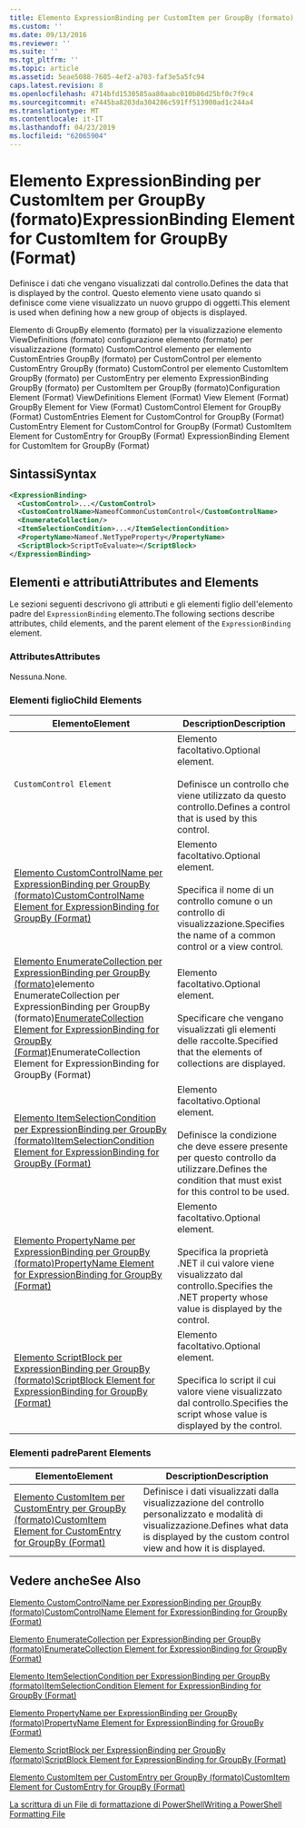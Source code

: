 ```yaml
---
title: Elemento ExpressionBinding per CustomItem per GroupBy (formato) | Microsoft Docs
ms.custom: ''
ms.date: 09/13/2016
ms.reviewer: ''
ms.suite: ''
ms.tgt_pltfrm: ''
ms.topic: article
ms.assetid: 5eae5088-7605-4ef2-a703-faf3e5a5fc94
caps.latest.revision: 8
ms.openlocfilehash: 4714bfd1530585aa80aabc010b86d25bf0c7f9c4
ms.sourcegitcommit: e7445ba8203da304286c591ff513900ad1c244a4
ms.translationtype: MT
ms.contentlocale: it-IT
ms.lasthandoff: 04/23/2019
ms.locfileid: "62065904"
---
```

# <a name="expressionbinding-element-for-customitem-for-groupby-format"></a><span data-ttu-id="7400b-102">Elemento ExpressionBinding per CustomItem per GroupBy (formato)</span><span class="sxs-lookup"><span data-stu-id="7400b-102">ExpressionBinding Element for CustomItem for GroupBy (Format)</span></span>

<span data-ttu-id="7400b-103">Definisce i dati che vengano visualizzati dal controllo.</span><span class="sxs-lookup"><span data-stu-id="7400b-103">Defines the data that is displayed by the control.</span></span> <span data-ttu-id="7400b-104">Questo elemento viene usato quando si definisce come viene visualizzato un nuovo gruppo di oggetti.</span><span class="sxs-lookup"><span data-stu-id="7400b-104">This element is used when defining how a new group of objects is displayed.</span></span>

<span data-ttu-id="7400b-105">Elemento di GroupBy elemento (formato) per la visualizzazione elemento ViewDefinitions (formato) configurazione elemento (formato) per visualizzazione (formato) CustomControl elemento per elemento CustomEntries GroupBy (formato) per CustomControl per elemento CustomEntry GroupBy (formato) CustomControl per elemento CustomItem GroupBy (formato) per CustomEntry per elemento ExpressionBinding GroupBy (formato) per CustomItem per GroupBy (formato)</span><span class="sxs-lookup"><span data-stu-id="7400b-105">Configuration Element (Format) ViewDefinitions Element (Format) View Element (Format) GroupBy Element for View (Format) CustomControl Element for GroupBy (Format) CustomEntries Element for CustomControl for GroupBy (Format) CustomEntry Element for CustomControl for GroupBy (Format) CustomItem Element for CustomEntry for GroupBy (Format) ExpressionBinding Element for CustomItem for GroupBy (Format)</span></span>

## <a name="syntax"></a><span data-ttu-id="7400b-106">Sintassi</span><span class="sxs-lookup"><span data-stu-id="7400b-106">Syntax</span></span>

```xml
<ExpressionBinding>
  <CustomControl>...</CustomControl>
  <CustomControlName>NameofCommonCustomControl</CustomControlName>
  <EnumerateCollection/>
  <ItemSelectionCondition>...</ItemSelectionCondition>
  <PropertyName>Nameof.NetTypeProperty</PropertyName>
  <ScriptBlock>ScriptToEvaluate></ScriptBlock>
</ExpressionBinding>
```

## <a name="attributes-and-elements"></a><span data-ttu-id="7400b-107">Elementi e attributi</span><span class="sxs-lookup"><span data-stu-id="7400b-107">Attributes and Elements</span></span>

<span data-ttu-id="7400b-108">Le sezioni seguenti descrivono gli attributi e gli elementi figlio dell'elemento padre del `ExpressionBinding` elemento.</span><span class="sxs-lookup"><span data-stu-id="7400b-108">The following sections describe attributes, child elements, and the parent element of the `ExpressionBinding` element.</span></span>

### <a name="attributes"></a><span data-ttu-id="7400b-109">Attributes</span><span class="sxs-lookup"><span data-stu-id="7400b-109">Attributes</span></span>

<span data-ttu-id="7400b-110">Nessuna.</span><span class="sxs-lookup"><span data-stu-id="7400b-110">None.</span></span>

### <a name="child-elements"></a><span data-ttu-id="7400b-111">Elementi figlio</span><span class="sxs-lookup"><span data-stu-id="7400b-111">Child Elements</span></span>

|<span data-ttu-id="7400b-112">Elemento</span><span class="sxs-lookup"><span data-stu-id="7400b-112">Element</span></span>|<span data-ttu-id="7400b-113">Description</span><span class="sxs-lookup"><span data-stu-id="7400b-113">Description</span></span>|
|-------------|-----------------|
|`CustomControl Element`|<span data-ttu-id="7400b-114">Elemento facoltativo.</span><span class="sxs-lookup"><span data-stu-id="7400b-114">Optional element.</span></span><br /><br /> <span data-ttu-id="7400b-115">Definisce un controllo che viene utilizzato da questo controllo.</span><span class="sxs-lookup"><span data-stu-id="7400b-115">Defines a control that is used by this control.</span></span>|
|[<span data-ttu-id="7400b-116">Elemento CustomControlName per ExpressionBinding per GroupBy (formato)</span><span class="sxs-lookup"><span data-stu-id="7400b-116">CustomControlName Element for ExpressionBinding for GroupBy (Format)</span></span>](./customcontrolname-element-for-expressionbinding-for-groupby-format.md)|<span data-ttu-id="7400b-117">Elemento facoltativo.</span><span class="sxs-lookup"><span data-stu-id="7400b-117">Optional element.</span></span><br /><br /> <span data-ttu-id="7400b-118">Specifica il nome di un controllo comune o un controllo di visualizzazione.</span><span class="sxs-lookup"><span data-stu-id="7400b-118">Specifies the name of a common control or a view control.</span></span>|
|<span data-ttu-id="7400b-119">[Elemento EnumerateCollection per ExpressionBinding per GroupBy (formato)](./enumeratecollection-element-for-expressionbinding-for-groupby-format.md)elemento EnumerateCollection per ExpressionBinding per GroupBy (formato)</span><span class="sxs-lookup"><span data-stu-id="7400b-119">[EnumerateCollection Element for ExpressionBinding for GroupBy (Format)](./enumeratecollection-element-for-expressionbinding-for-groupby-format.md)EnumerateCollection Element for ExpressionBinding for GroupBy (Format)</span></span>|<span data-ttu-id="7400b-120">Elemento facoltativo.</span><span class="sxs-lookup"><span data-stu-id="7400b-120">Optional element.</span></span><br /><br /> <span data-ttu-id="7400b-121">Specificare che vengano visualizzati gli elementi delle raccolte.</span><span class="sxs-lookup"><span data-stu-id="7400b-121">Specified that the elements of collections are displayed.</span></span>|
|[<span data-ttu-id="7400b-122">Elemento ItemSelectionCondition per ExpressionBinding per GroupBy (formato)</span><span class="sxs-lookup"><span data-stu-id="7400b-122">ItemSelectionCondition Element for ExpressionBinding for GroupBy (Format)</span></span>](./itemselectioncondition-element-for-expressionbinding-for-groupby-format.md)|<span data-ttu-id="7400b-123">Elemento facoltativo.</span><span class="sxs-lookup"><span data-stu-id="7400b-123">Optional element.</span></span><br /><br /> <span data-ttu-id="7400b-124">Definisce la condizione che deve essere presente per questo controllo da utilizzare.</span><span class="sxs-lookup"><span data-stu-id="7400b-124">Defines the condition that must exist for this control to be used.</span></span>|
|[<span data-ttu-id="7400b-125">Elemento PropertyName per ExpressionBinding per GroupBy (formato)</span><span class="sxs-lookup"><span data-stu-id="7400b-125">PropertyName Element for ExpressionBinding for GroupBy (Format)</span></span>](./propertyname-element-for-expressionbinding-for-groupby-format.md)|<span data-ttu-id="7400b-126">Elemento facoltativo.</span><span class="sxs-lookup"><span data-stu-id="7400b-126">Optional element.</span></span><br /><br /> <span data-ttu-id="7400b-127">Specifica la proprietà .NET il cui valore viene visualizzato dal controllo.</span><span class="sxs-lookup"><span data-stu-id="7400b-127">Specifies the .NET property whose value is displayed by the control.</span></span>|
|[<span data-ttu-id="7400b-128">Elemento ScriptBlock per ExpressionBinding per GroupBy (formato)</span><span class="sxs-lookup"><span data-stu-id="7400b-128">ScriptBlock Element for ExpressionBinding for GroupBy (Format)</span></span>](./scriptblock-element-for-expressionbinding-for-groupby-format.md)|<span data-ttu-id="7400b-129">Elemento facoltativo.</span><span class="sxs-lookup"><span data-stu-id="7400b-129">Optional element.</span></span><br /><br /> <span data-ttu-id="7400b-130">Specifica lo script il cui valore viene visualizzato dal controllo.</span><span class="sxs-lookup"><span data-stu-id="7400b-130">Specifies the script whose value is displayed by the control.</span></span>|

### <a name="parent-elements"></a><span data-ttu-id="7400b-131">Elementi padre</span><span class="sxs-lookup"><span data-stu-id="7400b-131">Parent Elements</span></span>

|<span data-ttu-id="7400b-132">Elemento</span><span class="sxs-lookup"><span data-stu-id="7400b-132">Element</span></span>|<span data-ttu-id="7400b-133">Description</span><span class="sxs-lookup"><span data-stu-id="7400b-133">Description</span></span>|
|-------------|-----------------|
|[<span data-ttu-id="7400b-134">Elemento CustomItem per CustomEntry per GroupBy (formato)</span><span class="sxs-lookup"><span data-stu-id="7400b-134">CustomItem Element for CustomEntry for GroupBy (Format)</span></span>](./customitem-element-for-customentry-for-groupby-format.md)|<span data-ttu-id="7400b-135">Definisce i dati visualizzati dalla visualizzazione del controllo personalizzato e modalità di visualizzazione.</span><span class="sxs-lookup"><span data-stu-id="7400b-135">Defines what data is displayed by the custom control view and how it is displayed.</span></span>|

## <a name="see-also"></a><span data-ttu-id="7400b-136">Vedere anche</span><span class="sxs-lookup"><span data-stu-id="7400b-136">See Also</span></span>

[<span data-ttu-id="7400b-137">Elemento CustomControlName per ExpressionBinding per GroupBy (formato)</span><span class="sxs-lookup"><span data-stu-id="7400b-137">CustomControlName Element for ExpressionBinding for GroupBy (Format)</span></span>](./customcontrolname-element-for-expressionbinding-for-groupby-format.md)

[<span data-ttu-id="7400b-138">Elemento EnumerateCollection per ExpressionBinding per GroupBy (formato)</span><span class="sxs-lookup"><span data-stu-id="7400b-138">EnumerateCollection Element for ExpressionBinding for GroupBy (Format)</span></span>](./enumeratecollection-element-for-expressionbinding-for-groupby-format.md)

[<span data-ttu-id="7400b-139">Elemento ItemSelectionCondition per ExpressionBinding per GroupBy (formato)</span><span class="sxs-lookup"><span data-stu-id="7400b-139">ItemSelectionCondition Element for ExpressionBinding for GroupBy (Format)</span></span>](./itemselectioncondition-element-for-expressionbinding-for-groupby-format.md)

[<span data-ttu-id="7400b-140">Elemento PropertyName per ExpressionBinding per GroupBy (formato)</span><span class="sxs-lookup"><span data-stu-id="7400b-140">PropertyName Element for ExpressionBinding for GroupBy (Format)</span></span>](./propertyname-element-for-expressionbinding-for-groupby-format.md)

[<span data-ttu-id="7400b-141">Elemento ScriptBlock per ExpressionBinding per GroupBy (formato)</span><span class="sxs-lookup"><span data-stu-id="7400b-141">ScriptBlock Element for ExpressionBinding for GroupBy (Format)</span></span>](./scriptblock-element-for-expressionbinding-for-groupby-format.md)

[<span data-ttu-id="7400b-142">Elemento CustomItem per CustomEntry per GroupBy (formato)</span><span class="sxs-lookup"><span data-stu-id="7400b-142">CustomItem Element for CustomEntry for GroupBy (Format)</span></span>](./customitem-element-for-customentry-for-groupby-format.md)

[<span data-ttu-id="7400b-143">La scrittura di un File di formattazione di PowerShell</span><span class="sxs-lookup"><span data-stu-id="7400b-143">Writing a PowerShell Formatting File</span></span>](./writing-a-powershell-formatting-file.md)
